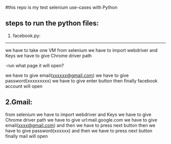 #this repo is my test selenium use-cases with Python

steps to run the python files:
------------------------------


1. facebook.py:
--------------
we have to take one VM
from selenium we have to import webdriver and Keys
we have to give Chrome driver path

-run 
what page it will open?

we have to give email(xxxxxx@gmail.com)
we have to give password(xxxxxxxxx)
we have to give enter button
then finally facebook account will open

2.Gmail:
--------
from selenium we have to import webdriver and Keys
we have to give Chrome driver path
we have to give url:mail.google.com
we have to give email(xxxx@gmail.com)
and then we have to press next button
then we have to give password(xxxxxx)
and then we have to press next button
finally mail will open
